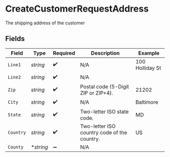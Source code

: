 # CreateCustomerRequestAddress

The shipping address of the customer


## Fields

| Field                                       | Type                                        | Required                                    | Description                                 | Example                                     |
| ------------------------------------------- | ------------------------------------------- | ------------------------------------------- | ------------------------------------------- | ------------------------------------------- |
| `Line1`                                     | *string*                                    | :heavy_check_mark:                          | N/A                                         | 100 Holliday St                             |
| `Line2`                                     | *string*                                    | :heavy_check_mark:                          | N/A                                         | <nil>                                       |
| `Zip`                                       | *string*                                    | :heavy_check_mark:                          | Postal code (5-Digit ZIP or ZIP+4).         | 21202                                       |
| `City`                                      | *string*                                    | :heavy_check_mark:                          | N/A                                         | Baltimore                                   |
| `State`                                     | *string*                                    | :heavy_check_mark:                          | Two-letter ISO state code.                  | MD                                          |
| `Country`                                   | *string*                                    | :heavy_check_mark:                          | Two-letter ISO country code of the country. | US                                          |
| `County`                                    | **string*                                   | :heavy_minus_sign:                          | N/A                                         | <nil>                                       |
